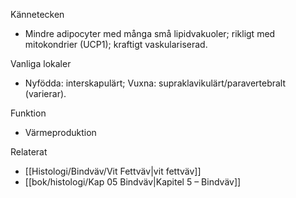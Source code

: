 Kännetecken
- Mindre adipocyter med många små lipidvakuoler; rikligt med mitokondrier (UCP1); kraftigt vaskulariserad.

Vanliga lokaler
- Nyfödda: interskapulärt; Vuxna: supraklavikulärt/paravertebralt (varierar).

Funktion
- Värmeproduktion

Relaterat
- [[Histologi/Bindväv/Vit Fettväv|vit fettväv]]
- [[bok/histologi/Kap 05 Bindväv|Kapitel 5 – Bindväv]]

